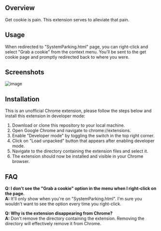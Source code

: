 ## Overview

Get cookie is pain. This extension serves to alleviate that pain. 

## Usage

When redirected to "SystemParking.html" page, you can right-click and select "Grab a cookie" from the context menu. You'll be sent to the get cookie page and promptly redirected back to where you were.

## Screenshots

![image](https://github.com/user-attachments/assets/85a85e6c-7054-4f98-9dc9-5c4f12f2d485)


## Installation

This is an unofficial Chrome extension, please follow the steps below and install this extension in developer mode:

1. Download or clone this repository to your local machine.
2. Open Google Chrome and navigate to chrome://extensions.
3. Enable "Developer mode" by toggling the switch in the top right corner.
4. Click on "Load unpacked" button that appears after enabling developer mode.
5. Navigate to the directory containing the extension files and select it.
6. The extension should now be installed and visible in your Chrome browser.

## FAQ
**Q: I don't see the "Grab a cookie" option in the menu when I right-click on the page. <br>**
**A:** It'll only show when you're on "SystemParking.html". I'm sure you wouldn't want to see the option every time you right-click.

**Q: Why is the extension disappearing from Chrome?<br>**
**A:** Don't remove the directory containing the extension. Removing the directory will effectively remove it from Chrome.
